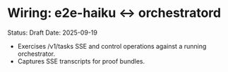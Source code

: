 # Wiring: e2e-haiku ↔ orchestratord

Status: Draft
Date: 2025-09-19

- Exercises /v1/tasks SSE and control operations against a running orchestrator.
- Captures SSE transcripts for proof bundles.
